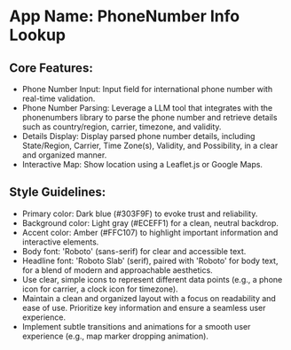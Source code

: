 # **App Name**: PhoneNumber Info Lookup

## Core Features:

- Phone Number Input: Input field for international phone number with real-time validation.
- Phone Number Parsing: Leverage a LLM tool that integrates with the phonenumbers library to parse the phone number and retrieve details such as country/region, carrier, timezone, and validity.
- Details Display: Display parsed phone number details, including State/Region, Carrier, Time Zone(s), Validity, and Possibility, in a clear and organized manner.
- Interactive Map: Show location using a Leaflet.js or Google Maps.

## Style Guidelines:

- Primary color: Dark blue (#303F9F) to evoke trust and reliability.
- Background color: Light gray (#ECEFF1) for a clean, neutral backdrop.
- Accent color: Amber (#FFC107) to highlight important information and interactive elements.
- Body font: 'Roboto' (sans-serif) for clear and accessible text.
- Headline font: 'Roboto Slab' (serif), paired with 'Roboto' for body text, for a blend of modern and approachable aesthetics.
- Use clear, simple icons to represent different data points (e.g., a phone icon for carrier, a clock icon for timezone).
- Maintain a clean and organized layout with a focus on readability and ease of use. Prioritize key information and ensure a seamless user experience.
- Implement subtle transitions and animations for a smooth user experience (e.g., map marker dropping animation).
